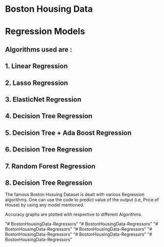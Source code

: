 
# Boston Housing Data

# Regression Models

## Algorithms used are : 
## 1. Linear Regression
## 2. Lasso Regression
## 3. ElasticNet Regression
## 4. Decision Tree Regression
## 5. Decision Tree + Ada Boost Regression
## 6. Decision Tree Regression
## 7. Random Forest Regression
## 8. Decision Tree Regression


The famous Boston Hosuing Dataset is dealt with various Regression algorithms. One can use the code to predict value of the output (i.e, Price of House) by using any model mentioned.

Accuracy graphs are plotted with respective to different Algorithms.

"# BostonHousingData-Regressors" 
"# BostonHousingData-Regressors" 
"# BostonHousingData-Regressors" 
"# BostonHousingData-Regressors" 
"# BostonHousingData-Regressors" 
"# BostonHousingData-Regressors" 
"# BostonHousingData-Regressors" 
